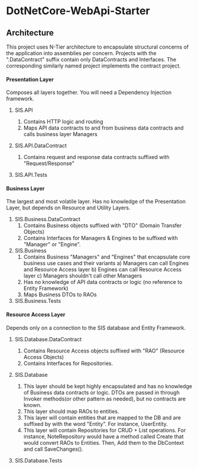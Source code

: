 # DotNetCore-WebApi-Starter

## Architecture
This project uses N-Tier architecture to encapsulate structural concerns of the application into assemblies per concern.
Projects with the ".DataContract" suffix contain only DataContracts and Interfaces. The corresponding similarly named project implements the contract project.

#### Presentation Layer
Composes all layers together. You will need a Dependency Injection framework.
1) SIS.API
    1) Contains HTTP logic and routing
    2) Maps API data contracts to and from business data contracts and calls business layer Managers 
  
2) SIS.API.DataContract
    1) Contains request and response data contracts suffixed with "Request/Response"
  
3) SIS.API.Tests

#### Business Layer
The largest and most volatile layer. Has no knowledge of the Presentation Layer, but depends on Resource and Utility Layers.
1) SIS.Business.DataContract
    1) Contains Business objects suffixed with "DTO" (Domain Transfer Objects)
    2) Contains Interfaces for Managers & Engines to be suffixed with "Manager" or "Engine".
2) SIS.Business
    1) Contains Business "Managers" and "Engines" that encapsulate core business use cases and their variants
        a) Managers can call Engines and Resource Access layer
        b) Engines can call Resource Access layer
        c) Managers shouldn't call other Managers
    2) Has no knowledge of API data contracts or logic (no reference to Entity Framework)
    3) Maps Business DTOs to RAOs
3) SIS.Business.Tests

#### Resource Access Layer
Depends only on a connection to the SIS database and Entity Framework.
1) SIS.Database.DataContract
    1) Contains Resource Access objects suffixed with "RAO" (Resource Access Objects)
    2) Contains Interfaces for Repositories.
2) SIS.Database
    1) This layer should be kept highly encapsulated and has no knowledge of Business data contracts or logic. DTOs are passed in through Invoker methods(or other pattern as needed), but no contracts are known.
    2) This layer should map RAOs to entities. 
    3) This layer will contain entities that are mapped to the DB and are suffixed by with the word "Entity". For instance, UserEntity.
    4) This layer will contain Repositories for CRUD + List operations. For instance, NoteRepository would have a method called Create that would convert RAOs to Entities. Then, Add them to the DbContext and call SaveChanges().

3) SIS.Database.Tests

